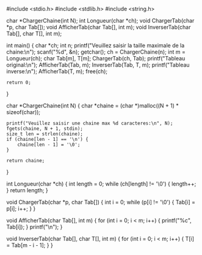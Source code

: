 #include <stdio.h>
#include <stdlib.h>
#include <string.h>

char *ChargerChaine(int N);
int Longueur(char *ch);
void ChargerTab(char *p, char Tab[]);
void AfficherTab(char Tab[], int m);
void InverserTab(char Tab[], char T[], int m);

int main() {
    char *ch;
    int n;
    printf("Veuillez saisir la taille maximale de la chaine:\n");
    scanf("%d", &n);
    getchar(); 
    ch = ChargerChaine(n);
    int m = Longueur(ch);
    char Tab[m], T[m];
    ChargerTab(ch, Tab);
    printf("Tableau original:\n");
    AfficherTab(Tab, m);
    InverserTab(Tab, T, m);
    printf("Tableau inverse:\n");
    AfficherTab(T, m);
    free(ch);

    return 0;
}

char *ChargerChaine(int N) {
    char *chaine = (char *)malloc((N + 1) * sizeof(char));
    
    printf("Veuillez saisir une chaine max %d caracteres:\n", N);
    fgets(chaine, N + 1, stdin); 
    size_t len = strlen(chaine);
    if (chaine[len - 1] == '\n') {
        chaine[len - 1] = '\0';
    }

    return chaine;
}

int Longueur(char *ch) {
    int length = 0;
    while (ch[length] != '\0') {
        length++;
    }
    return length;
}

void ChargerTab(char *p, char Tab[]) {
    int i = 0;
    while (p[i] != '\0') {
        Tab[i] = p[i];
        i++;
    }
}

void AfficherTab(char Tab[], int m) {
    for (int i = 0; i < m; i++) {
        printf("%c", Tab[i]);
    }
    printf("\n");
}

void InverserTab(char Tab[], char T[], int m) {
    for (int i = 0; i < m; i++) {
        T[i] = Tab[m - i - 1];
    }
}
